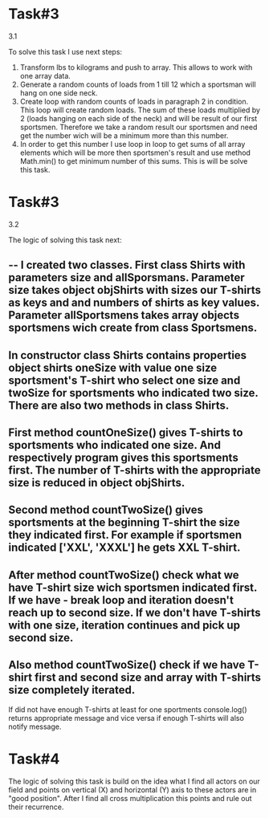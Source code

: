 # Task#3
3.1

 To solve this task I use next steps:

1. Transform lbs to kilograms and push to array. This allows to work with one array data.
2. Generate a random counts of loads from 1 till 12 which a sportsman will hang on one side neck.
3. Create loop with random counts of loads in paragraph 2 in condition. This loop will create random loads. The sum of these loads multiplied by 2 (loads hanging on each side of the neck) and will be result of our first sportsmen. Therefore we take a random result our sportsmen and need get the number wich will be a minimum more than this number.
4. In order to get this number I use loop in loop to get sums of all array elements which will be more then sportsmen's result and use method Math.min() to get minimum number of this sums. This is will be solve this task.

# Task#3
3.2

 The logic of solving this task next:

--
I created two classes. First class Shirts with parameters size and allSporsmans. Parameter size takes object objShirts with sizes our T-shirts as keys and and numbers of shirts as key values. Parameter allSportsmens takes array objects sportsmens wich create from class Sportsmens. 
--
In сonstructor class Shirts contains properties object shirts oneSize with value one size sportsment's T-shirt who select one size and twoSize for sportsments who indicated two size. There are also two methods in class Shirts. 
--
First method countOneSize() gives T-shirts to sportsments who indicated one size. And respectively program gives this sportsments first. The number of T-shirts with the appropriate size is reduced in object objShirts. 
--
Second method countTwoSize() gives sportsments at the beginning T-shirt the size they indicated first. For example if sportsmen indicated ['XXL', 'XXXL'] he gets XXL T-shirt.
--
After method countTwoSize() check what we have T-shirt size wich sportsmen indicated first. If we have - break loop and  iteration doesn't reach up to second size. If we don't have T-shirts with one size, iteration    continues and pick up second size. 
--
Also method countTwoSize() check if we have T-shirt first and second size and array with T-shirts size completely iterated.
--
If did not have enough T-shirts at least for one sportments console.log() returns appropriate message and vice versa if enough T-shirts will also notify message.  

# Task#4
 The logic of solving this task is build on the idea what I find all actors on our field and points on vertical (X) and horizontal (Y)  axis to these actors are in "good position". After I find all cross multiplication this points and rule out their recurrence.                
